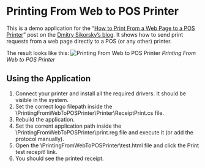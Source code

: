 # Printing From Web to POS Printer
This is a demo application for the
“[How to Print From a Web Page to a POS Printer](https://medium.com/@dmitry.a.sikorsky/how-to-print-from-a-web-page-to-a-pos-printer-8d5b39fc975b)”
post on the [Dmitry Sikorsky’s blog](https://medium.com/@dmitry.a.sikorsky).
It shows how to send print requests from a web page directly to a POS (or any other) printer.

The result looks like this:
![Printing From Web to POS Printer]((result.jpg))
*Printing From Web to POS Printer*

## Using the Application

1. Connect your printer and install all the required drivers. It should be visible in the system.
2. Set the correct logo filepath inside the \PrintingFromWebToPOSPrinter\Printer\ReceiptPrint.cs file.
3. Rebuild the application.
4. Set the corrent application path inside the \PrintingFromWebToPOSPrinter\print.reg file and execute it (or add the protocol manually).
5. Open the \PrintingFromWebToPOSPrinter\test.html file and click the Print test recepit! link.
6. You should see the printed receipt.